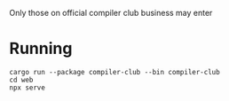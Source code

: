 Only those on official compiler club business may enter

# Running
```shell
cargo run --package compiler-club --bin compiler-club 
cd web
npx serve
```
